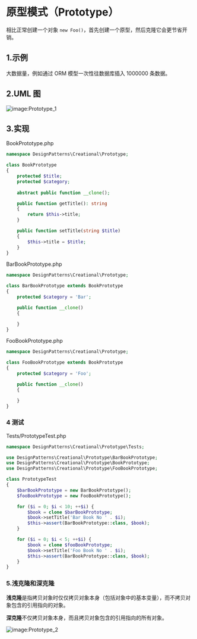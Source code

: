 # 原型模式（Prototype）

相比正常创建一个对象 `new Foo()`，首先创建一个原型，然后克隆它会更节省开销。

## 1.示例

大数据量，例如通过 ORM 模型一次性往数据库插入 1000000 条数据。

## 2.UML 图

![image:Prototype_1](https://github.com/TomatoZ7/notes-of-tz/blob/master/Programming/DesignPatterns/images/Prototype_1.jpg)

## 3.实现

BookPrototype.php

```php
namespace DesignPatterns\Creational\Prototype;

class BookPrototype
{
    protected $title;
    protected $category;
    
    abstract public function __clone();

    public function getTitle(): string
    {
        return $this->title;
    }

    public function setTitle(string $title)
    {
        $this->title = $title;
    }
}
```

BarBookPrototype.php

```php
namespace DesignPatterns\Creational\Prototype;

class BarBookPrototype extends BookPrototype
{
    protected $category = 'Bar';

    public function __clone()
    {

    }
}
```

FooBookPrototype.php

```php
namespace DesignPatterns\Creational\Prototype;

class FooBookPrototype extends BookPrototype
{
    protected $category = 'Foo';

    public function __clone()
    {

    }
}
```

### 4 测试

Tests/PrototypeTest.php

```php
namespace DesignPatterns\Creational\Prototype\Tests;

use DesignPatterns\Creational\Prototype\BarBookPrototype;
use DesignPatterns\Creational\Prototype\BookPrototype;
use DesignPatterns\Creational\Prototype\FooBookPrototype;

class PrototypeTest
{
    $barBookPrototype = new BarBookPrototype();
    $fooBookPrototype = new FooBookPrototype();

    for ($i = 0; $i < 10; ++$i) {
        $book = clone $barBookPrototype;
        $book->setTitle('Bar Book No ' . $i);
        $this->assert(BarBookPrototype::class, $book);
    }

    for ($i = 0; $i < 5; ++$i) {
        $book = clone $fooBookPrototype;
        $book->setTitle('Foo Book No ' . $i);
        $this->assert(BarBookPrototype::class, $book);
    }
}
```

### 5.浅克隆和深克隆

**浅克隆**是指拷贝对象时仅仅拷贝对象本身（包括对象中的基本变量），而不拷贝对象包含的引用指向的对象。

**深克隆**不仅拷贝对象本身，而且拷贝对象包含的引用指向的所有对象。

![image:Prototype_2](https://github.com/TomatoZ7/notes-of-tz/blob/master/Programming/DesignPatterns/images/Prototype_2.jpg)